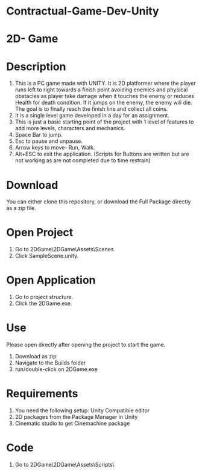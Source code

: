 # Contractual-Game-Dev-Unity

# 2D- Game
# Description
 1.  This is a PC game made with UNITY. It is 2D platformer where the player runs left to right towards a finish point avoiding enemies and physical obstacles as player take damage when it touches the enemy or reduces Health for death condition. If it jumps on the enemy, the enemy will die. The goal is to finally reach the finish line and collect all coins. 
 2.  It is a single level game developed in a day for an assignment. 
 3.  This is just a basic starting point of the project with 1 level of features to add more levels, characters and mechanics.
 4.  Space Bar to jump. 
 5.  Esc to pause and unpause. 
 6.  Arrow keys to move- Run, Walk.
 7.  Alt+ESC to exit the application. (Scripts for Buttons are written but are not working as are not completed due to time restrain)

# Download
You can either clone this repository, or download the Full Package directly as a zip file.

# Open Project
 1. Go to 2DGame\2DGame\Assets\Scenes
 2. Click SampleScene.unity.

# Open Application
 1. Go to project structure.
 2. Click the 2DGame.exe.

# Use
Please open directly after opening the project to start the game.
 1. Download as zip
 2. Navigate to the Builds folder
 3. run/double-click on 2DGame.exe

# Requirements
1. You need the following setup: Unity Compatible editor
2. 2D packages from the Package Manager in Unity
3. Cinematic studio to get Cinemachine package

# Code
 1. Go to 2DGame\2DGame\Assets\Scripts\



